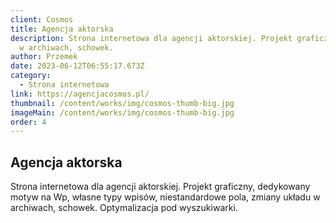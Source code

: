 ```yaml
---
client: Cosmos
title: Agencja aktorska
description: Strona internetowa dla agencji aktorskiej. Projekt graficzny, dedykowany motyw na Wp, własne typy wpisów, niestandardowe pola, zmiany układu
  w archiwach, schowek.
author: Przemek
date: 2023-06-12T06:55:17.673Z
category:
  - Strona internetowa
link: https://agencjacosmos.pl/
thumbnail: /content/works/img/cosmos-thumb-big.jpg
imageMain: /content/works/img/cosmos-thumb-big.jpg
order: 4
---
```


## Agencja aktorska

Strona internetowa dla agencji aktorskiej. Projekt graficzny, dedykowany motyw na Wp, własne typy wpisów, niestandardowe pola, zmiany układu w archiwach, schowek. Optymalizacja pod wyszukiwarki.